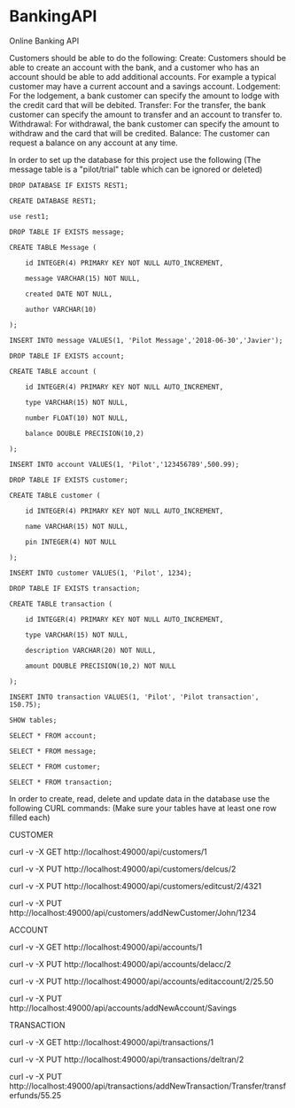 # BankingAPI
Online Banking API

Customers should be able to do the following:
Create: Customers should be able to create an account with the bank, and a customer
who has an account should be able to add additional accounts. For example a typical
customer may have a current account and a savings account.
Lodgement: For the lodgement, a bank customer can specify the amount to lodge with the
credit card that will be debited.
Transfer: For the transfer, the bank customer can specify the amount to transfer and an
account to transfer to.
Withdrawal: For withdrawal, the bank customer can specify the amount to withdraw and
the card that will be credited.
Balance: The customer can request a balance on any account at any time.

In order to set up the database for this project use the following
(The message table is a "pilot/trial" table which can be ignored or deleted)
```
DROP DATABASE IF EXISTS REST1;

CREATE DATABASE REST1;

use rest1;

DROP TABLE IF EXISTS message;

CREATE TABLE Message (

	id INTEGER(4) PRIMARY KEY NOT NULL AUTO_INCREMENT,
	
	message VARCHAR(15) NOT NULL,
	
	created DATE NOT NULL,
	
	author VARCHAR(10)
	
);

INSERT INTO message VALUES(1, 'Pilot Message','2018-06-30','Javier');

DROP TABLE IF EXISTS account;

CREATE TABLE account (

	id INTEGER(4) PRIMARY KEY NOT NULL AUTO_INCREMENT,
	
	type VARCHAR(15) NOT NULL,
	
	number FLOAT(10) NOT NULL,
	
	balance DOUBLE PRECISION(10,2)
	
);

INSERT INTO account VALUES(1, 'Pilot','123456789',500.99);

DROP TABLE IF EXISTS customer;

CREATE TABLE customer (

	id INTEGER(4) PRIMARY KEY NOT NULL AUTO_INCREMENT,
	
	name VARCHAR(15) NOT NULL,
	
	pin INTEGER(4) NOT NULL
	
);

INSERT INTO customer VALUES(1, 'Pilot', 1234);

DROP TABLE IF EXISTS transaction;

CREATE TABLE transaction (

	id INTEGER(4) PRIMARY KEY NOT NULL AUTO_INCREMENT,
	
	type VARCHAR(15) NOT NULL,
	
	description VARCHAR(20) NOT NULL,
	
	amount DOUBLE PRECISION(10,2) NOT NULL
	
);

INSERT INTO transaction VALUES(1, 'Pilot', 'Pilot transaction', 150.75);

SHOW tables;

SELECT * FROM account;

SELECT * FROM message;

SELECT * FROM customer;

SELECT * FROM transaction;
```

In order to create, read, delete and update data in the database use the following CURL commands:
(Make sure your tables have at least one row filled each)

CUSTOMER

curl -v -X GET http://localhost:49000/api/customers/1

curl -v -X PUT http://localhost:49000/api/customers/delcus/2

curl -v -X PUT http://localhost:49000/api/customers/editcust/2/4321

curl -v -X PUT http://localhost:49000/api/customers/addNewCustomer/John/1234

ACCOUNT

curl -v -X GET http://localhost:49000/api/accounts/1

curl -v -X PUT http://localhost:49000/api/accounts/delacc/2

curl -v -X PUT http://localhost:49000/api/accounts/editaccount/2/25.50

curl -v -X PUT http://localhost:49000/api/accounts/addNewAccount/Savings

TRANSACTION

curl -v -X GET http://localhost:49000/api/transactions/1

curl -v -X PUT http://localhost:49000/api/transactions/deltran/2

curl -v -X PUT http://localhost:49000/api/transactions/addNewTransaction/Transfer/transferfunds/55.25
